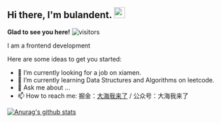 ## Hi there, I'm bulandent. <img src="https://camo.githubusercontent.com/e8e7b06ecf583bc040eb60e44eb5b8e0ecc5421320a92929ce21522dbc34c891/68747470733a2f2f6d656469612e67697068792e636f6d2f6d656469612f6876524a434c467a6361737252346961377a2f67697068792e676966" width="25px"> 



**Glad to see you here!**  ![visitors](https://visitor-badge.glitch.me/badge?page_id=bulandent.bulandent)

I am a frontend development

Here are some ideas to get you started:

- 🤔 I’m currently looking for a job on xiamen.
- 🌱 I’m currently learning Data Structures and Algorithms on leetcode.
- 💬 Ask me about ...
- 📫 How to reach me:  掘金：[大海我来了](https://juejin.cn/user/3685218705745230) / 公众号：大海我来了

[![Anurag's github stats](https://github-readme-stats.vercel.app/api?username=bulandent&show_icons=true)](https://github.com/anuraghazra/github-readme-stats)
